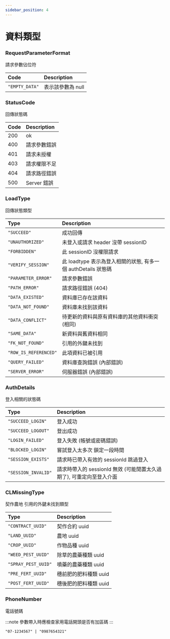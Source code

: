 ```yaml
---
sidebar_position: 4
---
```



# 資料類型


### RequestParameterFormat
請求參數佔位符

| Code | Description |
| :------ | :------ |
| `"EMPTY_DATA"` | 表示該參數為 null |


### StatusCode
回傳狀態碼

| Code | Description |
| :------ | :------ |
| 200 | ok |
| 400 | 請求參數錯誤 |
| 401 | 請求未授權 |
| 403 | 請求權限不足 |
| 404 | 請求路徑錯誤 |
| 500 | Server 錯誤 |


### LoadType
回傳狀態類型

| Type | Description |
| :------ | :------ |
| `"SUCCEED"` | 成功回傳 |
| `"UNAUTHORIZED"` | 未登入或請求 header 沒帶 sessionID |
| `"FORBIDDEN"` | 此 sessionID 沒權限請求 |
| `"VERIFY_SESSION"` | 此 loadtype 表示為登入相關的狀態, 有多一個 authDetails 狀態碼 |
| `"PARAMETER_ERROR"` | 請求參數錯誤 |
| `"PATH_ERROR"` | 請求路徑錯誤 (404) |
| `"DATA_EXISTED"` | 資料庫已存在該資料 |
| `"DATA_NOT_FOUND"` | 資料庫未找到該資料 |
| `"DATA_CONFLICT"` | 待更新的資料與原有資料庫的其他資料衝突(相同) |
| `"SAME_DATA"` | 新資料與舊資料相同 |
| `"FK_NOT_FOUND"` | 引用的外鍵未找到 |
| `"ROW_IS_REFERENCED"` | 此項資料已被引用 |
| `"QUERY_FAILED"` | 資料庫查詢錯誤 (內部錯誤) |
| `"SERVER_ERROR"` | 伺服器錯誤 (內部錯誤) |


### AuthDetails
登入相關的狀態碼

| Type | Description |
| :------ | :------ |
| `"SUCCEED_LOGIN"` | 登入成功 |
| `"SUCCEED_LOGOUT"` | 登出成功 |
| `"LOGIN_FAILED"` | 登入失敗 (帳號或密碼錯誤) |
| `"BLOCKED_LOGIN"` | 嘗試登入太多次 鎖定一段時間 |
| `"SESSION_EXISTS"` | 請求時已帶入有效的 sessionId 跳過登入 |
| `"SESSION_INVALID"` | 請求時帶入的 sessionId 無效 (可能閒置太久過期了), 可重定向至登入介面 |


### CLMissingType
契作農地 引用的外鍵未找到類型

| Type | Description |
| :------ | :------ |
| `"CONTRACT_UUID"` | 契作合約 uuid |
| `"LAND_UUID"` | 農地 uuid |
| `"CROP_UUID"` | 作物品種 uuid |
| `"WEED_PEST_UUID"` | 除草的農藥種類 uuid |
| `"SPRAY_PEST_UUID"` | 噴藥的農藥種類 uuid |
| `"PRE_FERT_UUID"` | 穗前肥的肥料種類 uuid |
| `"POST_FERT_UUID"` | 穗後肥的肥料種類 uuid |


### PhoneNumber
電話號碼

:::note
參數帶入時應檢查家用電話開頭是否有加區碼
:::

```
"07-1234567" | "0987654321"
```